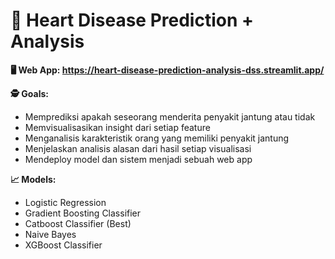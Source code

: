 # **💓 Heart Disease Prediction + Analysis**
**🖥️ Web App: https://heart-disease-prediction-analysis-dss.streamlit.app/**

**🕵️ Goals:** 
- Memprediksi apakah seseorang menderita penyakit jantung atau tidak
- Memvisualisasikan insight dari setiap feature
- Menganalisis karakteristik orang yang memiliki penyakit jantung
- Menjelaskan analisis alasan dari hasil setiap visualisasi
- Mendeploy model dan sistem menjadi sebuah web app

**📈 Models:**
- Logistic Regression
- Gradient Boosting Classifier
- Catboost Classifier (Best)
- Naive Bayes
- XGBoost Classifier

